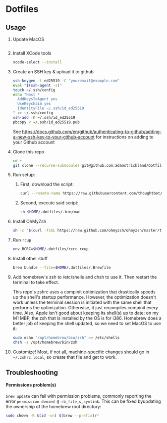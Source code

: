 # Dotfiles

## Usage

1. Update MacOS

    ```sh
    
    ```

1. Install XCode tools

    ```sh
    xcode-select --install
    ```

1. Create an SSH key & upload it to github

    ```sh
    ssh-keygen -t ed25519 -C "youremail@example.com"
    eval "$(ssh-agent -s)"
    touch ~/.ssh/config
    echo "Host *
      AddKeysToAgent yes
      UseKeychain yes
      IdentityFile ~/.ssh/id_ed25519
    " >> ~/.ssh/config
    ssh-add -K ~/.ssh/id_ed25519
    pbcopy < ~/.ssh/id_ed25519.pub
    ```

    See https://docs.github.com/en/github/authenticating-to-github/adding-a-new-ssh-key-to-your-github-account for instructions on adding to your Github account

1. Clone this repo

    ```sh
    cd ~
    git clone --recurse-submodules git@github.com:adamstrickland/dotfiles ~/.dotfiles
    ```

1. Run setup:
    1. First, download the script:

        ```sh
        curl --remote-name https://raw.githubusercontent.com/thoughtbot/laptop/master/mac > $HOME/.dotfiles/.bin/mac
        ```

    1. Second, execute said script:

        ```sh
        sh $HOME/.dotfiles/.bin/mac
        ```

1. Install OhMyZsh

    ```sh
    sh -c "$(curl -fsSL https://raw.github.com/ohmyzsh/ohmyzsh/master/tools/install.sh)"
    ```

1. Run `rcup`

    ```sh
    env RCRC=$HOME/.dotfiles/rcrc rcup
    ```

1. Install other stuff

    ```sh
    brew bundle --file=$HOME/.dotfiles/.Brewfile
    ```

1. Add homebrew's zsh to /etc/shells and chsh to use it. Then restart the
     terminal to take effect.

    This repo's zshrc uses a compinit optimization that drastically speeds up the
    shell's startup performance. However, the optimization doesn't work unless
    the terminal session is initiated with the same shell that performs the
    optimization. Otherwise, it just recompiles compinit every time. Also, Apple
    isn't good about keeping its shell(s) up to date; on my M1 MBP, the zsh that
    is installed by the OS is for i386. Homebrew does a better job of keeping the
    shell updated, so we need to set MacOS to use it:

    ```sh
    sudo echo "/opt/homebrew/bin/zsh" >> /etc/shells
    chsh -s /opt/homebrew/bin/zsh
    ```

1. Customize! Most, if not all, machine-specific changes should go in
   `~/.zshrc.local`, so create that file and get to work.

## Troubleshooting

#### Permissions problem(s)

`brew update` can fail with permission problems, commonly reporting the error `permission denied @ rb_file_s_symlink`.  This can be fixed byupdating the ownership of the homebrew root directory:

```sh
sudo chown -R $(id -un) $(brew --prefix)/*
```
